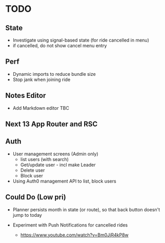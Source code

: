 # TODO

## State

- Investigate using signal-based state (for ride cancelled in menu)
- if cancelled, do not show cancel menu entry

## Perf

- Dynamic imports to reduce bundle size
- Stop jank when joining ride

## Notes Editor

- Add Markdown editor TBC

## Next 13 App Router and RSC

## Auth

- User management screens (Admin only)
  - list users (with search)
  - Get/update user - incl make Leader
  - Delete user
  - Block user
- Using Auth0 management API to list, block users

## Could Do (Low pri)

- Planner persists month in state (or route), so that back button doesn't jump to today
- Experiment with Push Notifications for cancelled rides

  - https://www.youtube.com/watch?v=Bm0JjR4kP8w
